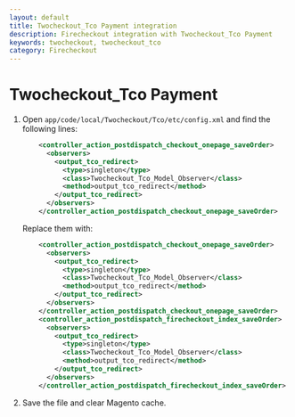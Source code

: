 ```yaml
---
layout: default
title: Twocheckout_Tco Payment integration
description: Firecheckout integration with Twocheckout_Tco Payment
keywords: twocheckout, twocheckout_tco
category: Firecheckout
---
```


# Twocheckout_Tco Payment

 1. Open `app/code/local/Twocheckout/Tco/etc/config.xml` and find the
    following lines:

    ```xml
        <controller_action_postdispatch_checkout_onepage_saveOrder>
          <observers>
            <output_tco_redirect>
              <type>singleton</type>
              <class>Twocheckout_Tco_Model_Observer</class>
              <method>output_tco_redirect</method>
            </output_tco_redirect>
          </observers>
        </controller_action_postdispatch_checkout_onepage_saveOrder>
    ```

    Replace them with:

    ```xml
        <controller_action_postdispatch_checkout_onepage_saveOrder>
          <observers>
            <output_tco_redirect>
              <type>singleton</type>
              <class>Twocheckout_Tco_Model_Observer</class>
              <method>output_tco_redirect</method>
            </output_tco_redirect>
          </observers>
        </controller_action_postdispatch_checkout_onepage_saveOrder>
        <controller_action_postdispatch_firecheckout_index_saveOrder>
          <observers>
            <output_tco_redirect>
              <type>singleton</type>
              <class>Twocheckout_Tco_Model_Observer</class>
              <method>output_tco_redirect</method>
            </output_tco_redirect>
          </observers>
        </controller_action_postdispatch_firecheckout_index_saveOrder>
    ```

 2. Save the file and clear Magento cache.